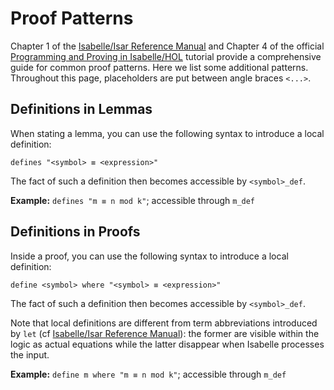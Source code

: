 # Proof Patterns

Chapter 1 of the [Isabelle/Isar Reference Manual](https://isabelle.in.tum.de/doc/isar-ref.pdf#chapter.1)
and
Chapter 4 of the official [Programming and Proving in Isabelle/HOL](https://isabelle.in.tum.de/dist/Isabelle2021-1/doc/prog-prove.pdf#chapter.4)
tutorial provide a comprehensive guide for common proof patterns.
Here we list some additional patterns.
Throughout this page, placeholders are put between angle braces `<...>`.

## Definitions in Lemmas

When stating a lemma,
you can use the following syntax to introduce a local definition:

```
defines "<symbol> ≡ <expression>"
```

The fact of such a definition then becomes accessible by `<symbol>_def`.

**Example:** `defines "m ≡ n mod k"`; accessible through `m_def`

## Definitions in Proofs

Inside a proof,
you can use the following syntax to introduce a local definition:

```
define <symbol> where "<symbol> ≡ <expression>"
```

The fact of such a definition then becomes accessible by `<symbol>_def`.

Note that local definitions are different from term abbreviations 
introduced by `let` (cf [Isabelle/Isar Reference Manual](https://isabelle.in.tum.de/doc/isar-ref.pdf#command.let)):
the former are visible within the logic as actual equations
while the latter disappear when Isabelle processes the input.

**Example:** `define m where "m ≡ n mod k"`; accessible through `m_def`

